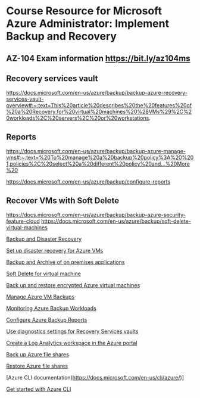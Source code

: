 # Course Resource for Microsoft Azure Administrator: Implement Backup and Recovery

## AZ-104 Exam information https://bit.ly/az104ms

## Recovery services vault
https://docs.microsoft.com/en-us/azure/backup/backup-azure-recovery-services-vault-overview#:~:text=This%20article%20describes%20the%20features%20of%20a%20Recovery,for%20virtual%20machines%20%28VMs%29%2C%20workloads%2C%20servers%2C%20or%20workstations.

## Reports
https://docs.microsoft.com/en-us/azure/backup/backup-azure-manage-vms#:~:text=%20To%20manage%20a%20backup%20policy%3A%20%201,policies%2C%20select%20a%20different%20policy%20and...%20More%20

https://docs.microsoft.com/en-us/azure/backup/configure-reports


## Recover VMs with Soft Delete
https://docs.microsoft.com/en-us/azure/backup/backup-azure-security-feature-cloud
https://docs.microsoft.com/en-us/azure/backup/soft-delete-virtual-machines

[Backup and Disaster Recovery](https://azure.microsoft.com/en-us/solutions/backup-and-disaster-recovery/)

[Set up disaster recovery for Azure VMs](https://docs.microsoft.com/en-us/azure/site-recovery/azure-to-azure-tutorial-enable-replication)

[Backup and Archive of on premises applications](https://docs.microsoft.com/en-us/azure/architecture/solution-ideas/articles/backup-archive-on-premises-applications#:~:text=Azure%20Backup%20Server%20can%20write%20backups%20directly%20to,a%20cloud%20endpoint%20such%20as%20Veeam%20Cloud%20Connect.
)

[Soft Delete for virtual machine](https://docs.microsoft.com/en-us/azure/backup/soft-delete-virtual-machines)

[Back up and restore encrypted Azure virtual machines](https://docs.microsoft.com/en-us/azure/backup/backup-azure-vms-encryption)

[Manage Azure VM Backups](https://docs.microsoft.com/en-us/azure/backup/backup-azure-manage-vms)

[Monitoring Azure Backup Workloads](https://docs.microsoft.com/en-us/azure/backup/backup-azure-monitoring-built-in-monitor)

[Configure Azure Backup Reports](https://docs.microsoft.com/en-us/azure/backup/configure-reports)

[Use diagnostics settings for Recovery Services vaults](https://docs.microsoft.com/en-us/azure/backup/backup-azure-diagnostic-events)

[Create a Log Analytics workspace in the Azure portal
](https://docs.microsoft.com/en-us/azure/azure-monitor/learn/quick-create-workspace)

[Back up Azure file shares](https://docs.microsoft.com/en-us/azure/backup/backup-afs)

[Restore Azure file shares](https://docs.microsoft.com/en-us/azure/backup/restore-afs)

[Azure CLI documentation(https://docs.microsoft.com/en-us/cli/azure/)]

[Get started with Azure CLI](https://docs.microsoft.com/en-us/cli/azure/get-started-with-azure-cli)